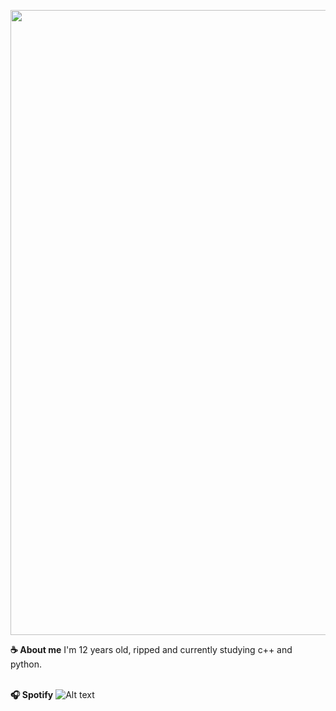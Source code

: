 <p align="center">
    <img width="1000" src="https://anime-girls-holding-programming-books.netlify.app/static/Sakura_Nene_CPP_Covered-4a00ee5a5a9ac67a26fc0d3e44123dab.jpg">
</p>

**☕  About me**
I'm 12 years old, ripped and currently studying c++ and python.<br><br>

**🎧  Spotify**
![Alt text](https://spotify-recently-played-readme.vercel.app/api?user=213r7mjjwbaxxl6qv7nrlcapa)
